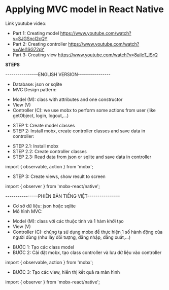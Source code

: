 # Applying MVC model in React Native

Link youtube video:
- Part 1: Creating model https://www.youtube.com/watch?v=SJGSncl2cQY
- Part 2: Creating controller https://www.youtube.com/watch?v=Alel1SG72pY
- Part 3: Creating view https://www.youtube.com/watch?v=8ailcT_ISrQ

********STEPS********

----------------ENGLISH VERSION----------------
* Database: json or sqlite
* MVC Design pattern: 
+ Model (M): class with attributes and one constructor
+ View (V)
+ Controller (C): we use mobx to perform some actions from user (like getObject, login, logout,...)

- STEP 1: Create model classes
- STEP 2: Install mobx, create controller classes and save data in controller:
+ STEP 2.1: Install mobx
+ STEP 2.2: Create controller classes
+ STEP 2.3: Read data from json or sqlite and save data in controller

import { observable, action } from 'mobx';

- STEP 3: Create views, show result to screen

import { observer } from 'mobx-react/native';

----------------PHIÊN BẢN TIẾNG VIỆT----------------
* Cơ sở dữ liệu: json hoặc sqlite
* Mô hình MVC: 
+ Model (M): class với các thuộc tính và 1 hàm khởi tạo
+ View (V)
+ Controller (C): chúng ta sử dụng mobx để thực hiện 1 số hành động của người dùng (như lấy đối tượng, đăng nhập, đăng xuất,...)

- BƯỚC 1: Tạo các class model
- BƯỚC 2: Cài đặt mobx, tạo class controller và lưu dữ liệu vào controller

import { observable, action } from 'mobx';

- BƯỚC 3: Tạo các view, hiển thị kết quả ra màn hình

import { observer } from 'mobx-react/native';

